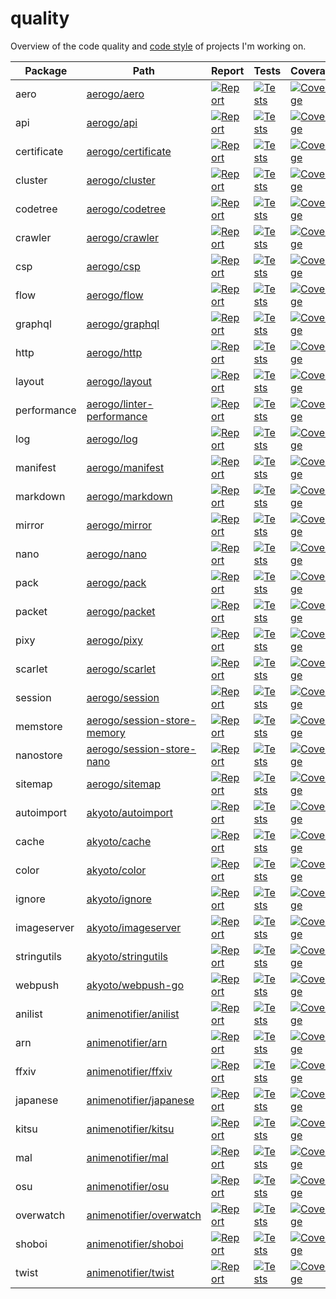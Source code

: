 # quality

Overview of the code quality and [code style](STYLE.md) of projects I'm working on.

| Package | Path | Report | Tests | Coverage |
|---------|------|--------|-------|----------|
| aero | [aerogo/aero](https://github.com/aerogo/aero) | [![Report][report-image-aero]][report-url-aero] | [![Tests][tests-image-aero]][tests-url-aero] | [![Coverage][codecov-image-aero]][codecov-url-aero] |
| api | [aerogo/api](https://github.com/aerogo/api) | [![Report][report-image-api]][report-url-api] | [![Tests][tests-image-api]][tests-url-api] | [![Coverage][codecov-image-api]][codecov-url-api] |
| certificate | [aerogo/certificate](https://github.com/aerogo/certificate) | [![Report][report-image-certificate]][report-url-certificate] | [![Tests][tests-image-certificate]][tests-url-certificate] | [![Coverage][codecov-image-certificate]][codecov-url-certificate] |
| cluster | [aerogo/cluster](https://github.com/aerogo/cluster) | [![Report][report-image-cluster]][report-url-cluster] | [![Tests][tests-image-cluster]][tests-url-cluster] | [![Coverage][codecov-image-cluster]][codecov-url-cluster] |
| codetree | [aerogo/codetree](https://github.com/aerogo/codetree) | [![Report][report-image-codetree]][report-url-codetree] | [![Tests][tests-image-codetree]][tests-url-codetree] | [![Coverage][codecov-image-codetree]][codecov-url-codetree] |
| crawler | [aerogo/crawler](https://github.com/aerogo/crawler) | [![Report][report-image-crawler]][report-url-crawler] | [![Tests][tests-image-crawler]][tests-url-crawler] | [![Coverage][codecov-image-crawler]][codecov-url-crawler] |
| csp | [aerogo/csp](https://github.com/aerogo/csp) | [![Report][report-image-csp]][report-url-csp] | [![Tests][tests-image-csp]][tests-url-csp] | [![Coverage][codecov-image-csp]][codecov-url-csp] |
| flow | [aerogo/flow](https://github.com/aerogo/flow) | [![Report][report-image-flow]][report-url-flow] | [![Tests][tests-image-flow]][tests-url-flow] | [![Coverage][codecov-image-flow]][codecov-url-flow] |
| graphql | [aerogo/graphql](https://github.com/aerogo/graphql) | [![Report][report-image-graphql]][report-url-graphql] | [![Tests][tests-image-graphql]][tests-url-graphql] | [![Coverage][codecov-image-graphql]][codecov-url-graphql] |
| http | [aerogo/http](https://github.com/aerogo/http) | [![Report][report-image-http]][report-url-http] | [![Tests][tests-image-http]][tests-url-http] | [![Coverage][codecov-image-http]][codecov-url-http] |
| layout | [aerogo/layout](https://github.com/aerogo/layout) | [![Report][report-image-layout]][report-url-layout] | [![Tests][tests-image-layout]][tests-url-layout] | [![Coverage][codecov-image-layout]][codecov-url-layout] |
| performance | [aerogo/linter-performance](https://github.com/aerogo/linter-performance) | [![Report][report-image-performance]][report-url-performance] | [![Tests][tests-image-performance]][tests-url-performance] | [![Coverage][codecov-image-performance]][codecov-url-performance] |
| log | [aerogo/log](https://github.com/aerogo/log) | [![Report][report-image-log]][report-url-log] | [![Tests][tests-image-log]][tests-url-log] | [![Coverage][codecov-image-log]][codecov-url-log] |
| manifest | [aerogo/manifest](https://github.com/aerogo/manifest) | [![Report][report-image-manifest]][report-url-manifest] | [![Tests][tests-image-manifest]][tests-url-manifest] | [![Coverage][codecov-image-manifest]][codecov-url-manifest] |
| markdown | [aerogo/markdown](https://github.com/aerogo/markdown) | [![Report][report-image-markdown]][report-url-markdown] | [![Tests][tests-image-markdown]][tests-url-markdown] | [![Coverage][codecov-image-markdown]][codecov-url-markdown] |
| mirror | [aerogo/mirror](https://github.com/aerogo/mirror) | [![Report][report-image-mirror]][report-url-mirror] | [![Tests][tests-image-mirror]][tests-url-mirror] | [![Coverage][codecov-image-mirror]][codecov-url-mirror] |
| nano | [aerogo/nano](https://github.com/aerogo/nano) | [![Report][report-image-nano]][report-url-nano] | [![Tests][tests-image-nano]][tests-url-nano] | [![Coverage][codecov-image-nano]][codecov-url-nano] |
| pack | [aerogo/pack](https://github.com/aerogo/pack) | [![Report][report-image-pack]][report-url-pack] | [![Tests][tests-image-pack]][tests-url-pack] | [![Coverage][codecov-image-pack]][codecov-url-pack] |
| packet | [aerogo/packet](https://github.com/aerogo/packet) | [![Report][report-image-packet]][report-url-packet] | [![Tests][tests-image-packet]][tests-url-packet] | [![Coverage][codecov-image-packet]][codecov-url-packet] |
| pixy | [aerogo/pixy](https://github.com/aerogo/pixy) | [![Report][report-image-pixy]][report-url-pixy] | [![Tests][tests-image-pixy]][tests-url-pixy] | [![Coverage][codecov-image-pixy]][codecov-url-pixy] |
| scarlet | [aerogo/scarlet](https://github.com/aerogo/scarlet) | [![Report][report-image-scarlet]][report-url-scarlet] | [![Tests][tests-image-scarlet]][tests-url-scarlet] | [![Coverage][codecov-image-scarlet]][codecov-url-scarlet] |
| session | [aerogo/session](https://github.com/aerogo/session) | [![Report][report-image-session]][report-url-session] | [![Tests][tests-image-session]][tests-url-session] | [![Coverage][codecov-image-session]][codecov-url-session] |
| memstore | [aerogo/session-store-memory](https://github.com/aerogo/session-store-memory) | [![Report][report-image-memstore]][report-url-memstore] | [![Tests][tests-image-memstore]][tests-url-memstore] | [![Coverage][codecov-image-memstore]][codecov-url-memstore] |
| nanostore | [aerogo/session-store-nano](https://github.com/aerogo/session-store-nano) | [![Report][report-image-nanostore]][report-url-nanostore] | [![Tests][tests-image-nanostore]][tests-url-nanostore] | [![Coverage][codecov-image-nanostore]][codecov-url-nanostore] |
| sitemap | [aerogo/sitemap](https://github.com/aerogo/sitemap) | [![Report][report-image-sitemap]][report-url-sitemap] | [![Tests][tests-image-sitemap]][tests-url-sitemap] | [![Coverage][codecov-image-sitemap]][codecov-url-sitemap] |
| autoimport | [akyoto/autoimport](https://github.com/akyoto/autoimport) | [![Report][report-image-autoimport]][report-url-autoimport] | [![Tests][tests-image-autoimport]][tests-url-autoimport] | [![Coverage][codecov-image-autoimport]][codecov-url-autoimport] |
| cache | [akyoto/cache](https://github.com/akyoto/cache) | [![Report][report-image-cache]][report-url-cache] | [![Tests][tests-image-cache]][tests-url-cache] | [![Coverage][codecov-image-cache]][codecov-url-cache] |
| color | [akyoto/color](https://github.com/akyoto/color) | [![Report][report-image-color]][report-url-color] | [![Tests][tests-image-color]][tests-url-color] | [![Coverage][codecov-image-color]][codecov-url-color] |
| ignore | [akyoto/ignore](https://github.com/akyoto/ignore) | [![Report][report-image-ignore]][report-url-ignore] | [![Tests][tests-image-ignore]][tests-url-ignore] | [![Coverage][codecov-image-ignore]][codecov-url-ignore] |
| imageserver | [akyoto/imageserver](https://github.com/akyoto/imageserver) | [![Report][report-image-imageserver]][report-url-imageserver] | [![Tests][tests-image-imageserver]][tests-url-imageserver] | [![Coverage][codecov-image-imageserver]][codecov-url-imageserver] |
| stringutils | [akyoto/stringutils](https://github.com/akyoto/stringutils) | [![Report][report-image-stringutils]][report-url-stringutils] | [![Tests][tests-image-stringutils]][tests-url-stringutils] | [![Coverage][codecov-image-stringutils]][codecov-url-stringutils] |
| webpush | [akyoto/webpush-go](https://github.com/akyoto/webpush-go) | [![Report][report-image-webpush]][report-url-webpush] | [![Tests][tests-image-webpush]][tests-url-webpush] | [![Coverage][codecov-image-webpush]][codecov-url-webpush] |
| anilist | [animenotifier/anilist](https://github.com/animenotifier/anilist) | [![Report][report-image-anilist]][report-url-anilist] | [![Tests][tests-image-anilist]][tests-url-anilist] | [![Coverage][codecov-image-anilist]][codecov-url-anilist] |
| arn | [animenotifier/arn](https://github.com/animenotifier/arn) | [![Report][report-image-arn]][report-url-arn] | [![Tests][tests-image-arn]][tests-url-arn] | [![Coverage][codecov-image-arn]][codecov-url-arn] |
| ffxiv | [animenotifier/ffxiv](https://github.com/animenotifier/ffxiv) | [![Report][report-image-ffxiv]][report-url-ffxiv] | [![Tests][tests-image-ffxiv]][tests-url-ffxiv] | [![Coverage][codecov-image-ffxiv]][codecov-url-ffxiv] |
| japanese | [animenotifier/japanese](https://github.com/animenotifier/japanese) | [![Report][report-image-japanese]][report-url-japanese] | [![Tests][tests-image-japanese]][tests-url-japanese] | [![Coverage][codecov-image-japanese]][codecov-url-japanese] |
| kitsu | [animenotifier/kitsu](https://github.com/animenotifier/kitsu) | [![Report][report-image-kitsu]][report-url-kitsu] | [![Tests][tests-image-kitsu]][tests-url-kitsu] | [![Coverage][codecov-image-kitsu]][codecov-url-kitsu] |
| mal | [animenotifier/mal](https://github.com/animenotifier/mal) | [![Report][report-image-mal]][report-url-mal] | [![Tests][tests-image-mal]][tests-url-mal] | [![Coverage][codecov-image-mal]][codecov-url-mal] |
| osu | [animenotifier/osu](https://github.com/animenotifier/osu) | [![Report][report-image-osu]][report-url-osu] | [![Tests][tests-image-osu]][tests-url-osu] | [![Coverage][codecov-image-osu]][codecov-url-osu] |
| overwatch | [animenotifier/overwatch](https://github.com/animenotifier/overwatch) | [![Report][report-image-overwatch]][report-url-overwatch] | [![Tests][tests-image-overwatch]][tests-url-overwatch] | [![Coverage][codecov-image-overwatch]][codecov-url-overwatch] |
| shoboi | [animenotifier/shoboi](https://github.com/animenotifier/shoboi) | [![Report][report-image-shoboi]][report-url-shoboi] | [![Tests][tests-image-shoboi]][tests-url-shoboi] | [![Coverage][codecov-image-shoboi]][codecov-url-shoboi] |
| twist | [animenotifier/twist](https://github.com/animenotifier/twist) | [![Report][report-image-twist]][report-url-twist] | [![Tests][tests-image-twist]][tests-url-twist] | [![Coverage][codecov-image-twist]][codecov-url-twist] |

[report-image-aero]: https://goreportcard.com/badge/github.com/aerogo/aero
[report-url-aero]: https://goreportcard.com/report/github.com/aerogo/aero
[tests-image-aero]: https://cloud.drone.io/api/badges/aerogo/aero/status.svg
[tests-url-aero]:  https://cloud.drone.io/aerogo/aero
[codecov-image-aero]: https://codecov.io/gh/aerogo/aero/graph/badge.svg
[codecov-url-aero]: https://codecov.io/gh/aerogo/aero

[report-image-api]: https://goreportcard.com/badge/github.com/aerogo/api
[report-url-api]: https://goreportcard.com/report/github.com/aerogo/api
[tests-image-api]: https://cloud.drone.io/api/badges/aerogo/api/status.svg
[tests-url-api]:  https://cloud.drone.io/aerogo/api
[codecov-image-api]: https://codecov.io/gh/aerogo/api/graph/badge.svg
[codecov-url-api]: https://codecov.io/gh/aerogo/api

[report-image-certificate]: https://goreportcard.com/badge/github.com/aerogo/certificate
[report-url-certificate]: https://goreportcard.com/report/github.com/aerogo/certificate
[tests-image-certificate]: https://cloud.drone.io/api/badges/aerogo/certificate/status.svg
[tests-url-certificate]:  https://cloud.drone.io/aerogo/certificate
[codecov-image-certificate]: https://codecov.io/gh/aerogo/certificate/graph/badge.svg
[codecov-url-certificate]: https://codecov.io/gh/aerogo/certificate

[report-image-cluster]: https://goreportcard.com/badge/github.com/aerogo/cluster
[report-url-cluster]: https://goreportcard.com/report/github.com/aerogo/cluster
[tests-image-cluster]: https://cloud.drone.io/api/badges/aerogo/cluster/status.svg
[tests-url-cluster]:  https://cloud.drone.io/aerogo/cluster
[codecov-image-cluster]: https://codecov.io/gh/aerogo/cluster/graph/badge.svg
[codecov-url-cluster]: https://codecov.io/gh/aerogo/cluster

[report-image-codetree]: https://goreportcard.com/badge/github.com/aerogo/codetree
[report-url-codetree]: https://goreportcard.com/report/github.com/aerogo/codetree
[tests-image-codetree]: https://cloud.drone.io/api/badges/aerogo/codetree/status.svg
[tests-url-codetree]:  https://cloud.drone.io/aerogo/codetree
[codecov-image-codetree]: https://codecov.io/gh/aerogo/codetree/graph/badge.svg
[codecov-url-codetree]: https://codecov.io/gh/aerogo/codetree

[report-image-crawler]: https://goreportcard.com/badge/github.com/aerogo/crawler
[report-url-crawler]: https://goreportcard.com/report/github.com/aerogo/crawler
[tests-image-crawler]: https://cloud.drone.io/api/badges/aerogo/crawler/status.svg
[tests-url-crawler]:  https://cloud.drone.io/aerogo/crawler
[codecov-image-crawler]: https://codecov.io/gh/aerogo/crawler/graph/badge.svg
[codecov-url-crawler]: https://codecov.io/gh/aerogo/crawler

[report-image-csp]: https://goreportcard.com/badge/github.com/aerogo/csp
[report-url-csp]: https://goreportcard.com/report/github.com/aerogo/csp
[tests-image-csp]: https://cloud.drone.io/api/badges/aerogo/csp/status.svg
[tests-url-csp]:  https://cloud.drone.io/aerogo/csp
[codecov-image-csp]: https://codecov.io/gh/aerogo/csp/graph/badge.svg
[codecov-url-csp]: https://codecov.io/gh/aerogo/csp

[report-image-flow]: https://goreportcard.com/badge/github.com/aerogo/flow
[report-url-flow]: https://goreportcard.com/report/github.com/aerogo/flow
[tests-image-flow]: https://cloud.drone.io/api/badges/aerogo/flow/status.svg
[tests-url-flow]:  https://cloud.drone.io/aerogo/flow
[codecov-image-flow]: https://codecov.io/gh/aerogo/flow/graph/badge.svg
[codecov-url-flow]: https://codecov.io/gh/aerogo/flow

[report-image-graphql]: https://goreportcard.com/badge/github.com/aerogo/graphql
[report-url-graphql]: https://goreportcard.com/report/github.com/aerogo/graphql
[tests-image-graphql]: https://cloud.drone.io/api/badges/aerogo/graphql/status.svg
[tests-url-graphql]:  https://cloud.drone.io/aerogo/graphql
[codecov-image-graphql]: https://codecov.io/gh/aerogo/graphql/graph/badge.svg
[codecov-url-graphql]: https://codecov.io/gh/aerogo/graphql

[report-image-http]: https://goreportcard.com/badge/github.com/aerogo/http
[report-url-http]: https://goreportcard.com/report/github.com/aerogo/http
[tests-image-http]: https://cloud.drone.io/api/badges/aerogo/http/status.svg
[tests-url-http]:  https://cloud.drone.io/aerogo/http
[codecov-image-http]: https://codecov.io/gh/aerogo/http/graph/badge.svg
[codecov-url-http]: https://codecov.io/gh/aerogo/http

[report-image-layout]: https://goreportcard.com/badge/github.com/aerogo/layout
[report-url-layout]: https://goreportcard.com/report/github.com/aerogo/layout
[tests-image-layout]: https://cloud.drone.io/api/badges/aerogo/layout/status.svg
[tests-url-layout]:  https://cloud.drone.io/aerogo/layout
[codecov-image-layout]: https://codecov.io/gh/aerogo/layout/graph/badge.svg
[codecov-url-layout]: https://codecov.io/gh/aerogo/layout

[report-image-performance]: https://goreportcard.com/badge/github.com/aerogo/linter-performance
[report-url-performance]: https://goreportcard.com/report/github.com/aerogo/linter-performance
[tests-image-performance]: https://cloud.drone.io/api/badges/aerogo/linter-performance/status.svg
[tests-url-performance]:  https://cloud.drone.io/aerogo/linter-performance
[codecov-image-performance]: https://codecov.io/gh/aerogo/linter-performance/graph/badge.svg
[codecov-url-performance]: https://codecov.io/gh/aerogo/linter-performance

[report-image-log]: https://goreportcard.com/badge/github.com/aerogo/log
[report-url-log]: https://goreportcard.com/report/github.com/aerogo/log
[tests-image-log]: https://cloud.drone.io/api/badges/aerogo/log/status.svg
[tests-url-log]:  https://cloud.drone.io/aerogo/log
[codecov-image-log]: https://codecov.io/gh/aerogo/log/graph/badge.svg
[codecov-url-log]: https://codecov.io/gh/aerogo/log

[report-image-manifest]: https://goreportcard.com/badge/github.com/aerogo/manifest
[report-url-manifest]: https://goreportcard.com/report/github.com/aerogo/manifest
[tests-image-manifest]: https://cloud.drone.io/api/badges/aerogo/manifest/status.svg
[tests-url-manifest]:  https://cloud.drone.io/aerogo/manifest
[codecov-image-manifest]: https://codecov.io/gh/aerogo/manifest/graph/badge.svg
[codecov-url-manifest]: https://codecov.io/gh/aerogo/manifest

[report-image-markdown]: https://goreportcard.com/badge/github.com/aerogo/markdown
[report-url-markdown]: https://goreportcard.com/report/github.com/aerogo/markdown
[tests-image-markdown]: https://cloud.drone.io/api/badges/aerogo/markdown/status.svg
[tests-url-markdown]:  https://cloud.drone.io/aerogo/markdown
[codecov-image-markdown]: https://codecov.io/gh/aerogo/markdown/graph/badge.svg
[codecov-url-markdown]: https://codecov.io/gh/aerogo/markdown

[report-image-mirror]: https://goreportcard.com/badge/github.com/aerogo/mirror
[report-url-mirror]: https://goreportcard.com/report/github.com/aerogo/mirror
[tests-image-mirror]: https://cloud.drone.io/api/badges/aerogo/mirror/status.svg
[tests-url-mirror]:  https://cloud.drone.io/aerogo/mirror
[codecov-image-mirror]: https://codecov.io/gh/aerogo/mirror/graph/badge.svg
[codecov-url-mirror]: https://codecov.io/gh/aerogo/mirror

[report-image-nano]: https://goreportcard.com/badge/github.com/aerogo/nano
[report-url-nano]: https://goreportcard.com/report/github.com/aerogo/nano
[tests-image-nano]: https://cloud.drone.io/api/badges/aerogo/nano/status.svg
[tests-url-nano]:  https://cloud.drone.io/aerogo/nano
[codecov-image-nano]: https://codecov.io/gh/aerogo/nano/graph/badge.svg
[codecov-url-nano]: https://codecov.io/gh/aerogo/nano

[report-image-pack]: https://goreportcard.com/badge/github.com/aerogo/pack
[report-url-pack]: https://goreportcard.com/report/github.com/aerogo/pack
[tests-image-pack]: https://cloud.drone.io/api/badges/aerogo/pack/status.svg
[tests-url-pack]:  https://cloud.drone.io/aerogo/pack
[codecov-image-pack]: https://codecov.io/gh/aerogo/pack/graph/badge.svg
[codecov-url-pack]: https://codecov.io/gh/aerogo/pack

[report-image-packet]: https://goreportcard.com/badge/github.com/aerogo/packet
[report-url-packet]: https://goreportcard.com/report/github.com/aerogo/packet
[tests-image-packet]: https://cloud.drone.io/api/badges/aerogo/packet/status.svg
[tests-url-packet]:  https://cloud.drone.io/aerogo/packet
[codecov-image-packet]: https://codecov.io/gh/aerogo/packet/graph/badge.svg
[codecov-url-packet]: https://codecov.io/gh/aerogo/packet

[report-image-pixy]: https://goreportcard.com/badge/github.com/aerogo/pixy
[report-url-pixy]: https://goreportcard.com/report/github.com/aerogo/pixy
[tests-image-pixy]: https://cloud.drone.io/api/badges/aerogo/pixy/status.svg
[tests-url-pixy]:  https://cloud.drone.io/aerogo/pixy
[codecov-image-pixy]: https://codecov.io/gh/aerogo/pixy/graph/badge.svg
[codecov-url-pixy]: https://codecov.io/gh/aerogo/pixy

[report-image-scarlet]: https://goreportcard.com/badge/github.com/aerogo/scarlet
[report-url-scarlet]: https://goreportcard.com/report/github.com/aerogo/scarlet
[tests-image-scarlet]: https://cloud.drone.io/api/badges/aerogo/scarlet/status.svg
[tests-url-scarlet]:  https://cloud.drone.io/aerogo/scarlet
[codecov-image-scarlet]: https://codecov.io/gh/aerogo/scarlet/graph/badge.svg
[codecov-url-scarlet]: https://codecov.io/gh/aerogo/scarlet

[report-image-session]: https://goreportcard.com/badge/github.com/aerogo/session
[report-url-session]: https://goreportcard.com/report/github.com/aerogo/session
[tests-image-session]: https://cloud.drone.io/api/badges/aerogo/session/status.svg
[tests-url-session]:  https://cloud.drone.io/aerogo/session
[codecov-image-session]: https://codecov.io/gh/aerogo/session/graph/badge.svg
[codecov-url-session]: https://codecov.io/gh/aerogo/session

[report-image-memstore]: https://goreportcard.com/badge/github.com/aerogo/session-store-memory
[report-url-memstore]: https://goreportcard.com/report/github.com/aerogo/session-store-memory
[tests-image-memstore]: https://cloud.drone.io/api/badges/aerogo/session-store-memory/status.svg
[tests-url-memstore]:  https://cloud.drone.io/aerogo/session-store-memory
[codecov-image-memstore]: https://codecov.io/gh/aerogo/session-store-memory/graph/badge.svg
[codecov-url-memstore]: https://codecov.io/gh/aerogo/session-store-memory

[report-image-nanostore]: https://goreportcard.com/badge/github.com/aerogo/session-store-nano
[report-url-nanostore]: https://goreportcard.com/report/github.com/aerogo/session-store-nano
[tests-image-nanostore]: https://cloud.drone.io/api/badges/aerogo/session-store-nano/status.svg
[tests-url-nanostore]:  https://cloud.drone.io/aerogo/session-store-nano
[codecov-image-nanostore]: https://codecov.io/gh/aerogo/session-store-nano/graph/badge.svg
[codecov-url-nanostore]: https://codecov.io/gh/aerogo/session-store-nano

[report-image-sitemap]: https://goreportcard.com/badge/github.com/aerogo/sitemap
[report-url-sitemap]: https://goreportcard.com/report/github.com/aerogo/sitemap
[tests-image-sitemap]: https://cloud.drone.io/api/badges/aerogo/sitemap/status.svg
[tests-url-sitemap]:  https://cloud.drone.io/aerogo/sitemap
[codecov-image-sitemap]: https://codecov.io/gh/aerogo/sitemap/graph/badge.svg
[codecov-url-sitemap]: https://codecov.io/gh/aerogo/sitemap

[report-image-autoimport]: https://goreportcard.com/badge/github.com/akyoto/autoimport
[report-url-autoimport]: https://goreportcard.com/report/github.com/akyoto/autoimport
[tests-image-autoimport]: https://cloud.drone.io/api/badges/akyoto/autoimport/status.svg
[tests-url-autoimport]:  https://cloud.drone.io/akyoto/autoimport
[codecov-image-autoimport]: https://codecov.io/gh/akyoto/autoimport/graph/badge.svg
[codecov-url-autoimport]: https://codecov.io/gh/akyoto/autoimport

[report-image-cache]: https://goreportcard.com/badge/github.com/akyoto/cache
[report-url-cache]: https://goreportcard.com/report/github.com/akyoto/cache
[tests-image-cache]: https://cloud.drone.io/api/badges/akyoto/cache/status.svg
[tests-url-cache]:  https://cloud.drone.io/akyoto/cache
[codecov-image-cache]: https://codecov.io/gh/akyoto/cache/graph/badge.svg
[codecov-url-cache]: https://codecov.io/gh/akyoto/cache

[report-image-color]: https://goreportcard.com/badge/github.com/akyoto/color
[report-url-color]: https://goreportcard.com/report/github.com/akyoto/color
[tests-image-color]: https://cloud.drone.io/api/badges/akyoto/color/status.svg
[tests-url-color]:  https://cloud.drone.io/akyoto/color
[codecov-image-color]: https://codecov.io/gh/akyoto/color/graph/badge.svg
[codecov-url-color]: https://codecov.io/gh/akyoto/color

[report-image-ignore]: https://goreportcard.com/badge/github.com/akyoto/ignore
[report-url-ignore]: https://goreportcard.com/report/github.com/akyoto/ignore
[tests-image-ignore]: https://cloud.drone.io/api/badges/akyoto/ignore/status.svg
[tests-url-ignore]:  https://cloud.drone.io/akyoto/ignore
[codecov-image-ignore]: https://codecov.io/gh/akyoto/ignore/graph/badge.svg
[codecov-url-ignore]: https://codecov.io/gh/akyoto/ignore

[report-image-imageserver]: https://goreportcard.com/badge/github.com/akyoto/imageserver
[report-url-imageserver]: https://goreportcard.com/report/github.com/akyoto/imageserver
[tests-image-imageserver]: https://cloud.drone.io/api/badges/akyoto/imageserver/status.svg
[tests-url-imageserver]:  https://cloud.drone.io/akyoto/imageserver
[codecov-image-imageserver]: https://codecov.io/gh/akyoto/imageserver/graph/badge.svg
[codecov-url-imageserver]: https://codecov.io/gh/akyoto/imageserver

[report-image-stringutils]: https://goreportcard.com/badge/github.com/akyoto/stringutils
[report-url-stringutils]: https://goreportcard.com/report/github.com/akyoto/stringutils
[tests-image-stringutils]: https://cloud.drone.io/api/badges/akyoto/stringutils/status.svg
[tests-url-stringutils]:  https://cloud.drone.io/akyoto/stringutils
[codecov-image-stringutils]: https://codecov.io/gh/akyoto/stringutils/graph/badge.svg
[codecov-url-stringutils]: https://codecov.io/gh/akyoto/stringutils

[report-image-webpush]: https://goreportcard.com/badge/github.com/akyoto/webpush-go
[report-url-webpush]: https://goreportcard.com/report/github.com/akyoto/webpush-go
[tests-image-webpush]: https://cloud.drone.io/api/badges/akyoto/webpush-go/status.svg
[tests-url-webpush]:  https://cloud.drone.io/akyoto/webpush-go
[codecov-image-webpush]: https://codecov.io/gh/akyoto/webpush-go/graph/badge.svg
[codecov-url-webpush]: https://codecov.io/gh/akyoto/webpush-go

[report-image-anilist]: https://goreportcard.com/badge/github.com/animenotifier/anilist
[report-url-anilist]: https://goreportcard.com/report/github.com/animenotifier/anilist
[tests-image-anilist]: https://cloud.drone.io/api/badges/animenotifier/anilist/status.svg
[tests-url-anilist]:  https://cloud.drone.io/animenotifier/anilist
[codecov-image-anilist]: https://codecov.io/gh/animenotifier/anilist/graph/badge.svg
[codecov-url-anilist]: https://codecov.io/gh/animenotifier/anilist

[report-image-arn]: https://goreportcard.com/badge/github.com/animenotifier/arn
[report-url-arn]: https://goreportcard.com/report/github.com/animenotifier/arn
[tests-image-arn]: https://cloud.drone.io/api/badges/animenotifier/arn/status.svg
[tests-url-arn]:  https://cloud.drone.io/animenotifier/arn
[codecov-image-arn]: https://codecov.io/gh/animenotifier/arn/graph/badge.svg
[codecov-url-arn]: https://codecov.io/gh/animenotifier/arn

[report-image-ffxiv]: https://goreportcard.com/badge/github.com/animenotifier/ffxiv
[report-url-ffxiv]: https://goreportcard.com/report/github.com/animenotifier/ffxiv
[tests-image-ffxiv]: https://cloud.drone.io/api/badges/animenotifier/ffxiv/status.svg
[tests-url-ffxiv]:  https://cloud.drone.io/animenotifier/ffxiv
[codecov-image-ffxiv]: https://codecov.io/gh/animenotifier/ffxiv/graph/badge.svg
[codecov-url-ffxiv]: https://codecov.io/gh/animenotifier/ffxiv

[report-image-japanese]: https://goreportcard.com/badge/github.com/animenotifier/japanese
[report-url-japanese]: https://goreportcard.com/report/github.com/animenotifier/japanese
[tests-image-japanese]: https://cloud.drone.io/api/badges/animenotifier/japanese/status.svg
[tests-url-japanese]:  https://cloud.drone.io/animenotifier/japanese
[codecov-image-japanese]: https://codecov.io/gh/animenotifier/japanese/graph/badge.svg
[codecov-url-japanese]: https://codecov.io/gh/animenotifier/japanese

[report-image-kitsu]: https://goreportcard.com/badge/github.com/animenotifier/kitsu
[report-url-kitsu]: https://goreportcard.com/report/github.com/animenotifier/kitsu
[tests-image-kitsu]: https://cloud.drone.io/api/badges/animenotifier/kitsu/status.svg
[tests-url-kitsu]:  https://cloud.drone.io/animenotifier/kitsu
[codecov-image-kitsu]: https://codecov.io/gh/animenotifier/kitsu/graph/badge.svg
[codecov-url-kitsu]: https://codecov.io/gh/animenotifier/kitsu

[report-image-mal]: https://goreportcard.com/badge/github.com/animenotifier/mal
[report-url-mal]: https://goreportcard.com/report/github.com/animenotifier/mal
[tests-image-mal]: https://cloud.drone.io/api/badges/animenotifier/mal/status.svg
[tests-url-mal]:  https://cloud.drone.io/animenotifier/mal
[codecov-image-mal]: https://codecov.io/gh/animenotifier/mal/graph/badge.svg
[codecov-url-mal]: https://codecov.io/gh/animenotifier/mal

[report-image-osu]: https://goreportcard.com/badge/github.com/animenotifier/osu
[report-url-osu]: https://goreportcard.com/report/github.com/animenotifier/osu
[tests-image-osu]: https://cloud.drone.io/api/badges/animenotifier/osu/status.svg
[tests-url-osu]:  https://cloud.drone.io/animenotifier/osu
[codecov-image-osu]: https://codecov.io/gh/animenotifier/osu/graph/badge.svg
[codecov-url-osu]: https://codecov.io/gh/animenotifier/osu

[report-image-overwatch]: https://goreportcard.com/badge/github.com/animenotifier/overwatch
[report-url-overwatch]: https://goreportcard.com/report/github.com/animenotifier/overwatch
[tests-image-overwatch]: https://cloud.drone.io/api/badges/animenotifier/overwatch/status.svg
[tests-url-overwatch]:  https://cloud.drone.io/animenotifier/overwatch
[codecov-image-overwatch]: https://codecov.io/gh/animenotifier/overwatch/graph/badge.svg
[codecov-url-overwatch]: https://codecov.io/gh/animenotifier/overwatch

[report-image-shoboi]: https://goreportcard.com/badge/github.com/animenotifier/shoboi
[report-url-shoboi]: https://goreportcard.com/report/github.com/animenotifier/shoboi
[tests-image-shoboi]: https://cloud.drone.io/api/badges/animenotifier/shoboi/status.svg
[tests-url-shoboi]:  https://cloud.drone.io/animenotifier/shoboi
[codecov-image-shoboi]: https://codecov.io/gh/animenotifier/shoboi/graph/badge.svg
[codecov-url-shoboi]: https://codecov.io/gh/animenotifier/shoboi

[report-image-twist]: https://goreportcard.com/badge/github.com/animenotifier/twist
[report-url-twist]: https://goreportcard.com/report/github.com/animenotifier/twist
[tests-image-twist]: https://cloud.drone.io/api/badges/animenotifier/twist/status.svg
[tests-url-twist]:  https://cloud.drone.io/animenotifier/twist
[codecov-image-twist]: https://codecov.io/gh/animenotifier/twist/graph/badge.svg
[codecov-url-twist]: https://codecov.io/gh/animenotifier/twist
